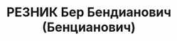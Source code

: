 ---
title: РЕЗНИК Бер Бендианович (Бенцианович)
description: "Род. в 1898, член ВКП(б). Проживал: г. Орск. Начальник планового отдела\
  \ Никельстрой \n  Приговор: ВК ВС СССР, 04.02.1938 – ВМН. \n  Реабилитирован 06.06.1956"
---